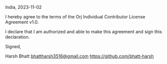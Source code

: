 India, 2023-11-02

I hereby agree to the terms of the Orj Individual Contributor License Agreement v1.0.

I declare that I am authorized and able to make this agreement and sign this declaration.

Signed,

Harsh Bhatt bhattharsh3516@gmail.com https://github.com/bhatt-harsh
